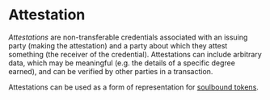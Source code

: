 # Attestation

*Attestations* are non-transferable credentials associated with an issuing party (making the attestation) and a party about which they attest something (the receiver of the credential). Attestations can include arbitrary data, which may be meaningful (e.g. the details of a specific degree earned), and can be verified by other parties in a transaction.

Attestations can be used as a form of representation for [soulbound tokens](https://papers.ssrn.com/sol3/papers.cfm?abstract_id=4105763).